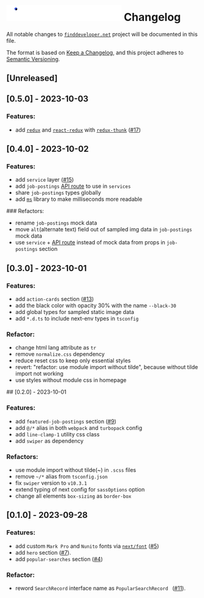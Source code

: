 <h1><img src="src/assets/svgs/logo.svg" width="300"/> Changelog</h1>

All notable changes to [`finddeveloper.net`](https://finddeveloper.net) project will be documented in this file.

The format is based on [Keep a Changelog](https://keepachangelog.com/en/1.0.0/),
and this project adheres to [Semantic Versioning](https://semver.org/spec/v2.0.0.html).

## [Unreleased]

## [0.5.0] - 2023-10-03

### Features:

- add [`redux`](https://github.com/reduxjs/redux) and [`react-redux`](https://github.com/reduxjs/react-redux) with [`redux-thunk`](https://github.com/reduxjs/redux-thunk) ([#17](https://github.com/Asim-Tahir/finddeveloper.net/issues/17))

## [0.4.0] - 2023-10-02

### Features:

- add `service` layer ([#15](https://github.com/Asim-Tahir/finddeveloper.net/issues/15))
- add `job-postings` [API route](https://nextjs.org/docs/app/building-your-application/routing/route-handlers) to use in `services`
- share `job-postings` types globally
- add [`ms`](https://github.com/vercel/ms) library to make milliseconds more readable

### Refactors:

- rename `job-postings` mock data
- move `alt`(alternate text) field out of sampled img data in `job-postings` mock data
- use `service` + [API route](https://nextjs.org/docs/app/building-your-application/routing/route-handlers) instead of mock data from props in `job-postings` section


## [0.3.0] - 2023-10-01

### Features:

- add `action-cards` section ([#13](https://github.com/Asim-Tahir/finddeveloper.net/issues/13))
- add the black color with opacity 30% with the name `--black-30`
- add global types for sampled static image data
- add `*.d.ts` to include next-env types in `tsconfig`

### Refactor:

- change html lang attribute as `tr`
- remove `normalize.css` dependency
- reduce reset css to keep only essential styles
- revert: "refactor: use module import without tilde", because without tilde import not working
- use styles without module css in homepage

## [0.2.0] - 2023-10-01

### Features:

- add `featured-job-postings` section ([#9](https://github.com/Asim-Tahir/finddeveloper.net/issues/9))
- add `@/*` alias in both `webpack` and `turbopack` config
- add `line-clamp-1` utility css class
- add `swiper` as dependency

### Refactors:

- use module import without tilde(~) in `.scss` files
- remove `~/*` alias from `tsconfig.json`
- fix `swiper` version to `v10.3.1`
- extend typing of next config for `sassOptions` option
- change all elements `box-sizing` as `border-box`

## [0.1.0] - 2023-09-28

### Features:

- add custom `Mark Pro` and `Nunito` fonts via [`next/font`](https://nextjs.org/docs/app/api-reference/components/font) ([#5](https://github.com/Asim-Tahir/finddeveloper.net/issues/5))
- add `hero` section ([#7](https://github.com/Asim-Tahir/finddeveloper.net/issues/7)).
- add `popular-searches` section ([#4](https://github.com/Asim-Tahir/finddeveloper.net/issues/4))

### Refactor:

- reword `SearchRecord` interface name as `PopularSearchRecord ` ([#11](https://github.com/Asim-Tahir/finddeveloper.net/pull/11)).
